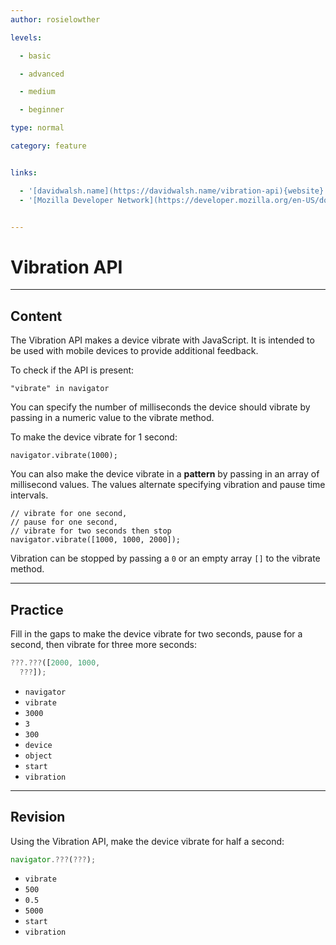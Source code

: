 ```yaml
---
author: rosielowther

levels:

  - basic

  - advanced

  - medium

  - beginner

type: normal

category: feature


links:

  - '[davidwalsh.name](https://davidwalsh.name/vibration-api){website}'
  - '[Mozilla Developer Network](https://developer.mozilla.org/en-US/docs/Web/API/Vibration_API){website}'


---
```


# Vibration API

---

## Content

The Vibration API makes a device vibrate with JavaScript. It is intended to be used with mobile devices to provide additional feedback.

To check if the API is present:

```
"vibrate" in navigator
```

You can specify the number of milliseconds the device should vibrate by passing in a numeric value to the vibrate method.

To make the device vibrate for 1 second:

```
navigator.vibrate(1000);
```

You can also make the device vibrate in a **pattern** by passing in an array of millisecond values. The values alternate specifying vibration and pause time intervals.

```
// vibrate for one second,
// pause for one second,
// vibrate for two seconds then stop
navigator.vibrate([1000, 1000, 2000]);
```

Vibration can be stopped by passing a `0` or an empty array `[]` to the vibrate method.

---

## Practice

Fill in the gaps to make the device vibrate for two seconds, pause for a second, then vibrate for three more seconds:

```javascript
???.???([2000, 1000,
  ???]);
```

- `navigator`
- `vibrate`
- `3000`
- `3`
- `300`
- `device`
- `object`
- `start`
- `vibration`

---

## Revision

Using the Vibration API, make the device vibrate for half a second:

```javascript
navigator.???(???);
```

- `vibrate`
- `500`
- `0.5`
- `5000`
- `start`
- `vibration`
